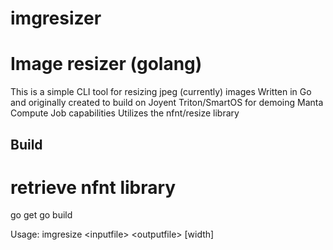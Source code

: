 # imgresizer
Image resizer (golang)
==================

 This is a simple CLI tool for resizing jpeg (currently) images
 Written in Go and originally created to build on Joyent Triton/SmartOS for demoing Manta Compute Job capabilities
 Utilizes the nfnt/resize library


Build
-----
# retrieve nfnt library
go get
go build

Usage:
imgresize \<inputfile\> \<outputfile\> [width]
